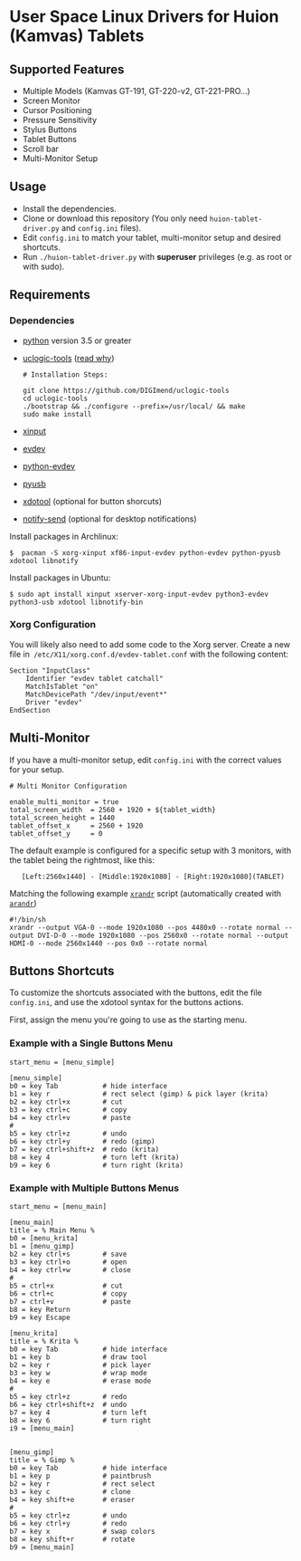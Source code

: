 # User Space Linux Drivers for Huion (Kamvas) Tablets

## Supported Features

 * Multiple Models (Kamvas GT-191, GT-220-v2, GT-221-PRO…)
 * Screen Monitor
 * Cursor Positioning
 * Pressure Sensitivity
 * Stylus Buttons
 * Tablet Buttons 
 * Scroll bar
 * Multi-Monitor Setup


## Usage

 * Install the dependencies.
 * Clone or download this repository (You only need `huion-tablet-driver.py` and `config.ini` files).
 * Edit `config.ini` to match your tablet, multi-monitor setup and desired shortcuts.
 * Run `./huion-tablet-driver.py` with **superuser** privileges (e.g. as root or with sudo).


## Requirements

### Dependencies

 * [python](https://www.python.org/) version 3.5 or greater
 * [uclogic-tools](https://github.com/DIGImend/uclogic-tools) ([read why](https://github.com/benthor/HuionKamvasGT191LinuxDriver/issues/1#issuecomment-351207116))

    ```
    # Installation Steps:

    git clone https://github.com/DIGImend/uclogic-tools
    cd uclogic-tools
    ./bootstrap && ./configure --prefix=/usr/local/ && make
    sudo make install
    ```

 * [xinput](https://wiki.archlinux.org/index.php/Xinput)
 * [evdev](https://wiki.gentoo.org/wiki/Evdev)
 * [python-evdev](https://github.com/gvalkov/python-evdev)
 * [pyusb](https://walac.github.io/pyusb/)
 * [xdotool](http://www.semicomplete.com/projects/xdotool/) (optional for button shorcuts)
 * [notify-send](https://wiki.archlinux.org/index.php/Desktop_notifications) (optional for desktop notifications)


Install packages in Archlinux:

```
$  pacman -S xorg-xinput xf86-input-evdev python-evdev python-pyusb xdotool libnotify
```

Install packages in Ubuntu:
```
$ sudo apt install xinput xserver-xorg-input-evdev python3-evdev python3-usb xdotool libnotify-bin
```


### Xorg Configuration

You will likely also need to add some code to the Xorg server. Create a new file in` /etc/X11/xorg.conf.d/evdev-tablet.conf` with the following content:

```
Section "InputClass"
	Identifier "evdev tablet catchall"
	MatchIsTablet "on"
	MatchDevicePath "/dev/input/event*"
	Driver "evdev"
EndSection
```

## Multi-Monitor

If you have a multi-monitor setup, edit `config.ini` with the correct values for your setup.

```
# Multi Monitor Configuration

enable_multi_monitor = true
total_screen_width  = 2560 + 1920 + ${tablet_width}
total_screen_height = 1440
tablet_offset_x     = 2560 + 1920
tablet_offset_y     = 0
```

The default example is configured for a specific setup with 3 monitors, with the tablet being the rightmost, like this:
```
   [Left:2560x1440] - [Middle:1920x1080] - [Right:1920x1080](TABLET)
```

Matching the following example [`xrandr`](https://wiki.archlinux.org/index.php/xrandr) script (automatically created with [`arandr`](https://christian.amsuess.com/tools/arandr/))

```
#!/bin/sh
xrandr --output VGA-0 --mode 1920x1080 --pos 4480x0 --rotate normal --output DVI-D-0 --mode 1920x1080 --pos 2560x0 --rotate normal --output HDMI-0 --mode 2560x1440 --pos 0x0 --rotate normal
```

## Buttons Shortcuts

To customize the shortcuts associated with the buttons, edit the file `config.ini`, and use the xdotool syntax for the buttons actions.

First, assign the menu you're going to use as the starting menu.


### Example with a Single Buttons Menu

```
start_menu = [menu_simple]

[menu_simple]
b0 = key Tab           # hide interface
b1 = key r             # rect select (gimp) & pick layer (krita)
b2 = key ctrl+x        # cut
b3 = key ctrl+c        # copy
b4 = key ctrl+v        # paste
#
b5 = key ctrl+z        # undo
b6 = key ctrl+y        # redo (gimp)
b7 = key ctrl+shift+z  # redo (krita)
b8 = key 4             # turn left (krita)
b9 = key 6             # turn right (krita)
```

### Example with Multiple Buttons Menus

```
start_menu = [menu_main]

[menu_main]
title = % Main Menu %
b0 = [menu_krita]
b1 = [menu_gimp]
b2 = key ctrl+s        # save
b3 = key ctrl+o        # open
b4 = key ctrl+w        # close
#
b5 = ctrl+x            # cut
b6 = ctrl+c            # copy
b7 = ctrl+v            # paste
b8 = key Return
b9 = key Escape

[menu_krita]
title = % Krita %
b0 = key Tab           # hide interface
b1 = key b             # draw tool
b2 = key r             # pick layer
b3 = key w             # wrap mode
b4 = key e             # erase mode
#
b5 = key ctrl+z        # redo
b6 = key ctrl+shift+z  # undo
b7 = key 4             # turn left
b8 = key 6             # turn right
i9 = [menu_main]


[menu_gimp]
title = % Gimp %
b0 = key Tab           # hide interface
b1 = key p             # paintbrush
b2 = key r             # rect select
b3 = key c             # clone
b4 = key shift+e       # eraser
#
b5 = key ctrl+z        # undo
b6 = key ctrl+y        # redo
b7 = key x             # swap colors
b8 = key shift+r       # rotate
b9 = [menu_main]
```


